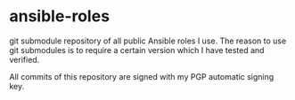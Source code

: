 # ansible-roles

git submodule repository of all public Ansible roles I use.
The reason to use git submodules is to require a certain version which I have tested and verified.

All commits of this repository are signed with my PGP automatic signing key.
